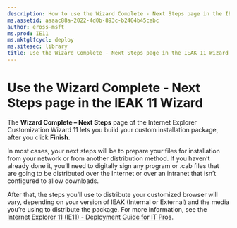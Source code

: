 ```yaml
---
description: How to use the Wizard Complete - Next Steps page in the IEAK 11 Customization Wizard to build your custom Internet Explorer install package. 
ms.assetid: aaaac88a-2022-4d0b-893c-b2404b45cabc
author: eross-msft
ms.prod: IE11
ms.mktglfcycl: deploy
ms.sitesec: library
title: Use the Wizard Complete - Next Steps page in the IEAK 11 Wizard (Internet Explorer Administration Kit 11 for IT Pros)
---
```


# Use the Wizard Complete - Next Steps page in the IEAK 11 Wizard
The **Wizard Complete – Next Steps** page of the Internet Explorer Customization Wizard 11 lets you build your custom installation package, after you click **Finish**.

In most cases, your next steps will be to prepare your files for installation from your network or from another distribution method. If you haven’t already done it, you’ll need to digitally sign any program or .cab files that are going to be distributed over the Internet or over an intranet that isn’t configured to allow downloads.

After that, the steps you’ll use to distribute your customized browser will vary, depending on your version of IEAK (Internal or External) and the media you’re using to distribute the package. For more information, see the [Internet Explorer 11 (IE11) - Deployment Guide for IT Pros](ie11-deploy-guide/ie11-deployment-guide-for-it-pros.md).

 

 





